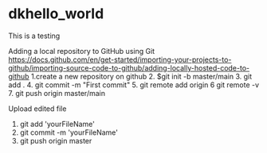 # dkhello_world
This is a testing

Adding a local repository to GitHub using Git
https://docs.github.com/en/get-started/importing-your-projects-to-github/importing-source-code-to-github/adding-locally-hosted-code-to-github
1.create  a new repository on github
2. $git init -b master/main
3. git add .
4. git commit -m "First commit"
5. git remote add origin <Remote URL>
6 git remote -v
7. git push origin master/main

Upload edited file 
1. git add 'yourFileName'
2. git commit -m 'yourFileName'
3. git push origin master
